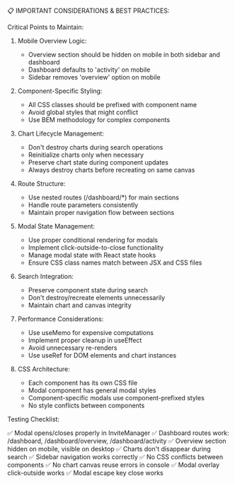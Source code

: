 📋 IMPORTANT CONSIDERATIONS & BEST PRACTICES:

Critical Points to Maintain:

1. Mobile Overview Logic:
   - Overview section should be hidden on mobile in both sidebar and dashboard
   - Dashboard defaults to 'activity' on mobile  
   - Sidebar removes 'overview' option on mobile

2. Component-Specific Styling:
   - All CSS classes should be prefixed with component name
   - Avoid global styles that might conflict
   - Use BEM methodology for complex components

3. Chart Lifecycle Management:
   - Don't destroy charts during search operations
   - Reinitialize charts only when necessary
   - Preserve chart state during component updates
   - Always destroy charts before recreating on same canvas

4. Route Structure:
   - Use nested routes (/dashboard/*) for main sections
   - Handle route parameters consistently
   - Maintain proper navigation flow between sections

5. Modal State Management:
   - Use proper conditional rendering for modals
   - Implement click-outside-to-close functionality
   - Manage modal state with React state hooks
   - Ensure CSS class names match between JSX and CSS files

6. Search Integration:
   - Preserve component state during search
   - Don't destroy/recreate elements unnecessarily
   - Maintain chart and canvas integrity

7. Performance Considerations:
   - Use useMemo for expensive computations
   - Implement proper cleanup in useEffect
   - Avoid unnecessary re-renders
   - Use useRef for DOM elements and chart instances

8. CSS Architecture:
   - Each component has its own CSS file
   - Modal component has general modal styles
   - Component-specific modals use component-prefixed styles
   - No style conflicts between components

Testing Checklist:

✅ Modal opens/closes properly in InviteManager
✅ Dashboard routes work: /dashboard, /dashboard/overview, /dashboard/activity
✅ Overview section hidden on mobile, visible on desktop
✅ Charts don't disappear during search
✅ Sidebar navigation works correctly
✅ No CSS conflicts between components
✅ No chart canvas reuse errors in console
✅ Modal overlay click-outside works
✅ Modal escape key close works